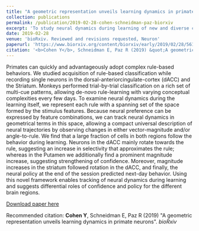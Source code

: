 ```yaml
---
title: "A geometric representation unveils learning dynamics in primate neurons"
collection: publications
permalink: /publication/2019-02-28-cohen-schneidman-paz-biorxiv
excerpt: 'To study neural dynamics during learning of new and diverse concepts, I trained two monkeys to perform the same classification task my human subjects carried and recorded neurons in the dACC and the Striatum as the animals learned eight novel classification rules. To examine dynamics, I developed a description of rules and neural representations of the visual stimuli that allowed tracking dynamics in geometrical terms - unifying sessions of learning different rules. This framework allowed teasing apart potential roles of the different brain areas and to predict future behavior from the neural state.'
date: 2019-02-28
venue: 'bioRxiv. Reviewed and revisions requested, Neuron'
paperurl: 'https://www.biorxiv.org/content/biorxiv/early/2019/02/28/561670.full.pdf'
citation: '<b>Cohen Y</b>, Schneidman E, Paz R (2019) &quot;A geometric representation unveils learning dynamics in primate neurons&quot;. <i>bioRxiv</i>'
---
```

Primates can quickly and advantageously adopt complex rule-based behaviors. We studied
acquisition of rule-based classification while recording single neurons in the dorsal-anteriorcingulate-cortex (dACC) and the Striatum. Monkeys performed trial-by-trial classification on a rich
set of multi-cue patterns, allowing de-novo rule-learning with varying conceptual complexities every
few days. To examine neural dynamics during the learning itself, we represent each rule with a
spanning set of the space formed by the stimulus features. Because neural preference can be
expressed by feature combinations, we can track neural dynamics in geometrical terms in this
space, allowing a compact universal description of neural trajectories by observing changes in
either vector-magnitude and/or angle-to-rule. We find that a large fraction of cells in both regions
follow the behavior during learning. Neurons in the dACC mainly rotate towards the rule, suggesting
an increase in selectivity that approximates the rule; whereas in the Putamen we additionally find a
prominent magnitude increase, suggesting strengthening of confidence. Moreover, magnitude
increases in the striatum followed rotation in the dACC, and finally, the neural policy at the end of
the session predicted next-day behavior. Using this novel framework enables tracking of neural
dynamics during learning and suggests differential roles of confidence and policy for the different
brain regions.

[Download paper here](https://www.biorxiv.org/content/biorxiv/early/2019/02/28/561670.full.pdf)

Recommended citation: <b>Cohen Y</b>, Schneidman E, Paz R (2019) "A geometric representation unveils learning dynamics in primate neurons". <i>bioRxiv</i>
